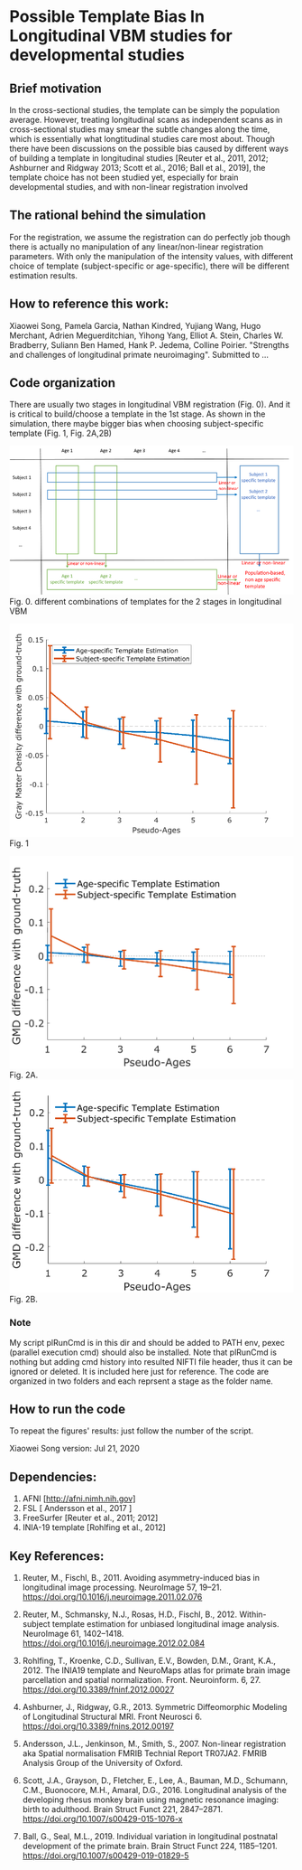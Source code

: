 # Possible Template Bias In Longitudinal VBM studies for developmental studies
## Brief motivation
In the cross-sectional studies, the template can be simply the population average. However, treating longitudinal scans as independent scans as in cross-sectional studies may smear the subtle changes along the time, which is essentially what longtitudinal studies care most about.
Though there have been discussions on the possible bias caused by different ways of building a template in longitudinal studies [Reuter et al., 2011, 2012; Ashburner and Ridgway 2013; Scott et al., 2016; Ball et al., 2019], the template choice has not been studied yet, especially for brain developmental studies, and with non-linear registration involved 

## The rational behind the simulation
For the registration, we assume the registration can do perfectly job though there is actually no manipulation of any linear/non-linear registration parameters. With only the manipulation of the intensity values, with different choice of template (subject-specific or age-specific), there will be different estimation results.

## How to reference this work:

Xiaowei Song, Pamela Garcia, Nathan Kindred, Yujiang Wang, Hugo Merchant, Adrien Meguerditchian,  Yihong Yang, Elliot A. Stein, Charles W. Bradberry, Suliann Ben Hamed, Hank P. Jedema, Colline Poirier. "Strengths and challenges of longitudinal primate neuroimaging". Submitted to ...

## Code organization
There are usually two stages in longitudinal VBM registration (Fig. 0). And it is critical to build/choose a template in the 1st stage. As shown in the simulation, there maybe bigger bias when choosing subject-specific template (Fig. 1, Fig. 2A,2B) 

![fig0-2stages](./figS1-colline-2-ways.png)
Fig. 0. different combinations of templates for the 2 stages in longitudinal VBM

![fig1-stage1-nonlinearBias](./sim4aging_a0.1s0.1/cmpAgeSubjSpecificTemplate4diff2gt-wErrBars.png)
Fig. 1


![fig2a-stage2](./sim4aging_a0.1s0.1/stage2-FLIRTavg2popAvg/2ndStage-optionA-cmpAgeSubjSpecificTemplate4diff2gt-wErrBars.png)
Fig. 2A.
![fig2b-stage2](./sim4aging_a0.1s0.1/stage2-avg2alignPopAvg/2ndStage-optionB-cmpAgeSubjSpecificTemplate4diff2gt-wErrBars.png)
Fig. 2B.


### Note
My script plRunCmd is in this dir and should be added to PATH env, pexec (parallel execution cmd) should also be installed. Note that plRunCmd is nothing but adding cmd history into resulted NIFTI file header, thus it can be ignored or deleted. It is included here just for reference.
The code are organized in two folders and each reprsent a stage as the folder name.

## How to run the code
To repeat the figures' results: just follow the number of the script.

Xiaowei Song
version: Jul 21, 2020

## Dependencies:
1. AFNI [http://afni.nimh.nih.gov]
2. FSL [ Andersson et al., 2017 ]
3. FreeSurfer [Reuter et al., 2011; 2012]
4. INIA-19 template [Rohlfing et al., 2012]

## Key References:
1. Reuter, M., Fischl, B., 2011. Avoiding asymmetry-induced bias in longitudinal image processing. NeuroImage 57, 19–21. https://doi.org/10.1016/j.neuroimage.2011.02.076

2. Reuter, M., Schmansky, N.J., Rosas, H.D., Fischl, B., 2012. Within-subject template estimation for unbiased longitudinal image analysis. NeuroImage 61, 1402–1418. https://doi.org/10.1016/j.neuroimage.2012.02.084

3. Rohlfing, T., Kroenke, C.D., Sullivan, E.V., Bowden, D.M., Grant, K.A., 2012. The INIA19 template and NeuroMaps atlas for primate brain image parcellation and spatial normalization. Front. Neuroinform. 6, 27. https://doi.org/10.3389/fninf.2012.00027

4. Ashburner, J., Ridgway, G.R., 2013. Symmetric Diffeomorphic Modeling of Longitudinal Structural MRI. Front Neurosci 6. https://doi.org/10.3389/fnins.2012.00197

5. Andersson, J.L., Jenkinson, M., Smith, S., 2007. Non-linear registration aka Spatial normalisation FMRIB Technial Report TR07JA2. FMRIB Analysis Group of the University of Oxford.

6. Scott, J.A., Grayson, D., Fletcher, E., Lee, A., Bauman, M.D., Schumann, C.M., Buonocore, M.H., Amaral, D.G., 2016. Longitudinal analysis of the developing rhesus monkey brain using magnetic resonance imaging: birth to adulthood. Brain Struct Funct 221, 2847–2871. https://doi.org/10.1007/s00429-015-1076-x

7. Ball, G., Seal, M.L., 2019. Individual variation in longitudinal postnatal development of the primate brain. Brain Struct Funct 224, 1185–1201. https://doi.org/10.1007/s00429-019-01829-5

